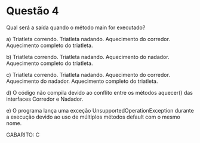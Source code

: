 # Questão 4

Qual será a saída quando o método main for executado?

a)	Triatleta correndo.
Triatleta nadando.
Aquecimento do corredor.
Aquecimento completo do triatleta.

b)	Triatleta correndo.
Triatleta nadando.
Aquecimento do nadador.
Aquecimento completo do triatleta.

c)	Triatleta correndo.
Triatleta nadando.
Aquecimento do corredor.
Aquecimento do nadador.
Aquecimento completo do triatleta.

d)	O código não compila devido ao conflito entre os métodos aquecer() das interfaces Corredor e Nadador.

e)	O programa lança uma exceção UnsupportedOperationException durante a execução devido ao uso de múltiplos métodos default com o mesmo nome.

GABARITO: C